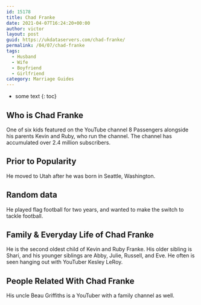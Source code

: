 ```yaml
---
id: 15178
title: Chad Franke
date: 2021-04-07T16:24:20+00:00
author: victor
layout: post
guid: https://ukdataservers.com/chad-franke/
permalink: /04/07/chad-franke
tags:
  - Husband
  - Wife
  - Boyfriend
  - Girlfriend
category: Marriage Guides
---
```


* some text
{: toc}


## Who is Chad Franke



One of six kids featured on the YouTube channel 8 Passengers alongside his parents Kevin and Ruby, who run the channel. The channel has accumulated over 2.4 million subscribers. 

                
                
                
## Prior to Popularity



He moved to Utah after he was born in Seattle, Washington. 

                
                
                
## Random data



He played flag football for two years, and wanted to make the switch to tackle football. 

                
                
                
## Family & Everyday Life of Chad Franke



He is the second oldest child of Kevin and Ruby Franke. His older sibling is Shari, and his younger siblings are Abby, Julie, Russell, and Eve. He often is seen hanging out with YouTuber Kesley LeRoy.

                
                
                
## People Related With Chad Franke



His uncle Beau Griffiths is a YouTuber with a family channel as well. 

                
              
            
          
          
          